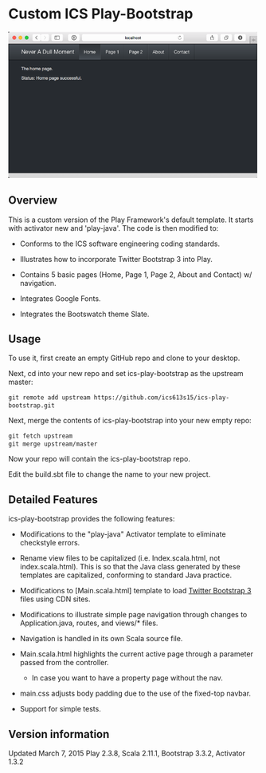 Custom ICS Play-Bootstrap
=================================

<img src="sample-page.png" width="500px"/>

## Overview

This is a custom version of the Play Framework's default template.  It starts with activator new and 'play-java'.  The code is then modified to:

  * Conforms to the ICS software engineering coding standards.

  * Illustrates how to incorporate Twitter Bootstrap 3 into Play.

  * Contains 5 basic pages (Home, Page 1, Page 2, About and Contact) w/ navigation.

  * Integrates Google Fonts.

  * Integrates the Bootswatch theme Slate.


## Usage

To use it, first create an empty GitHub repo and clone to your desktop.

Next, cd into your new repo and set ics-play-bootstrap as the upstream master:

    git remote add upstream https://github.com/ics613s15/ics-play-bootstrap.git

Next, merge the contents of ics-play-bootstrap into your new empty repo:

    git fetch upstream
    git merge upstream/master

Now your repo will contain the ics-play-bootstrap repo.

Edit the build.sbt file to change the name to your new project.

## Detailed Features

ics-play-bootstrap provides the following features:

  * Modifications to the "play-java" Activator template to eliminate checkstyle errors.

  * Rename view files to be capitalized (i.e. Index.scala.html, not index.scala.html). This is so that the Java class generated by these templates are capitalized, conforming to standard Java practice.

  * Modifications to [Main.scala.html] template to load [Twitter Bootstrap 3](http://getbootstrap.com/) files using CDN sites.

  * Modifications to illustrate simple page navigation through changes to Application.java, routes, and views/* files.

  * Navigation is handled in its own Scala source file.

  * Main.scala.html highlights the current active page through a parameter passed from the controller.
    - In case you want to have a property page without the nav.

  * main.css adjusts body padding due to the use of the fixed-top navbar.

  * Support for simple tests.

## Version information

Updated March 7, 2015
Play 2.3.8, Scala 2.11.1, Bootstrap 3.3.2, Activator 1.3.2

